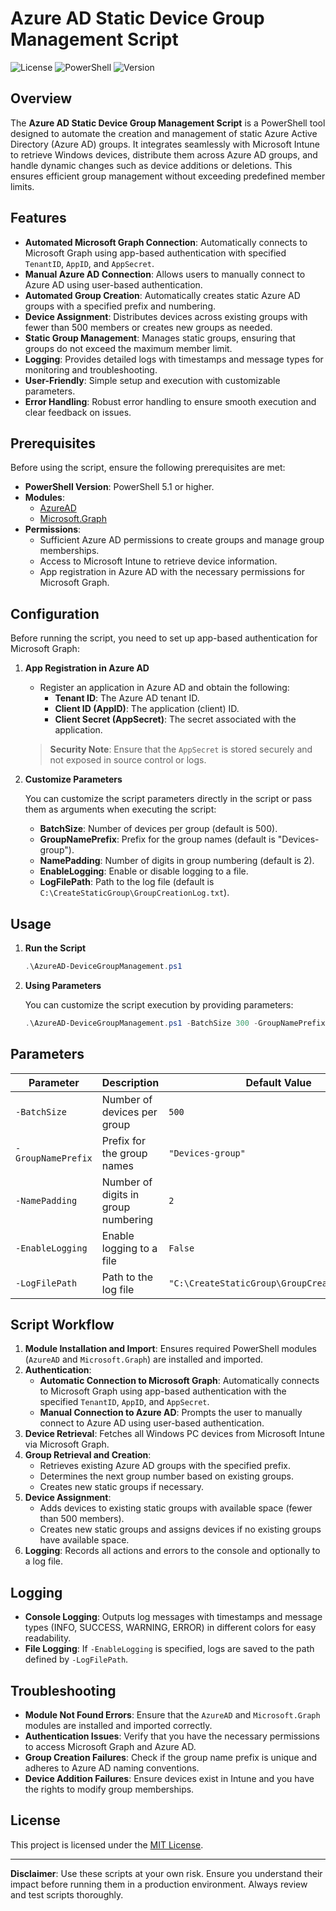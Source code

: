
# Azure AD Static Device Group Management Script
![License](https://img.shields.io/badge/license-MIT-blue.svg)
![PowerShell](https://img.shields.io/badge/powershell-5.1%2B-blue.svg)
![Version](https://img.shields.io/badge/version-1.0.0-green.svg)

## Overview

The **Azure AD Static Device Group Management Script** is a PowerShell tool designed to automate the creation and management of static Azure Active Directory (Azure AD) groups. It integrates seamlessly with Microsoft Intune to retrieve Windows devices, distribute them across Azure AD groups, and handle dynamic changes such as device additions or deletions. This ensures efficient group management without exceeding predefined member limits.

## Features

- **Automated Microsoft Graph Connection**: Automatically connects to Microsoft Graph using app-based authentication with specified `TenantID`, `AppID`, and `AppSecret`.
- **Manual Azure AD Connection**: Allows users to manually connect to Azure AD using user-based authentication.
- **Automated Group Creation**: Automatically creates static Azure AD groups with a specified prefix and numbering.
- **Device Assignment**: Distributes devices across existing groups with fewer than 500 members or creates new groups as needed.
- **Static Group Management**: Manages static groups, ensuring that groups do not exceed the maximum member limit.
- **Logging**: Provides detailed logs with timestamps and message types for monitoring and troubleshooting.
- **User-Friendly**: Simple setup and execution with customizable parameters.
- **Error Handling**: Robust error handling to ensure smooth execution and clear feedback on issues.

## Prerequisites

Before using the script, ensure the following prerequisites are met:

- **PowerShell Version**: PowerShell 5.1 or higher.
- **Modules**:
  - [AzureAD](https://www.powershellgallery.com/packages/AzureAD)
  - [Microsoft.Graph](https://www.powershellgallery.com/packages/Microsoft.Graph)
- **Permissions**:
  - Sufficient Azure AD permissions to create groups and manage group memberships.
  - Access to Microsoft Intune to retrieve device information.
  - App registration in Azure AD with the necessary permissions for Microsoft Graph.

## Configuration

Before running the script, you need to set up app-based authentication for Microsoft Graph:

1. **App Registration in Azure AD**

   - Register an application in Azure AD and obtain the following:
     - **Tenant ID**: The Azure AD tenant ID.
     - **Client ID (AppID)**: The application (client) ID.
     - **Client Secret (AppSecret)**: The secret associated with the application.

   > **Security Note**: Ensure that the `AppSecret` is stored securely and not exposed in source control or logs.

2. **Customize Parameters**

   You can customize the script parameters directly in the script or pass them as arguments when executing the script:

   - **BatchSize**: Number of devices per group (default is 500).
   - **GroupNamePrefix**: Prefix for the group names (default is "Devices-group").
   - **NamePadding**: Number of digits in group numbering (default is 2).
   - **EnableLogging**: Enable or disable logging to a file.
   - **LogFilePath**: Path to the log file (default is `C:\CreateStaticGroup\GroupCreationLog.txt`).

## Usage

1. **Run the Script**

   ```powershell
   .\AzureAD-DeviceGroupManagement.ps1
   ```

2. **Using Parameters**

   You can customize the script execution by providing parameters:

   ```powershell
   .\AzureAD-DeviceGroupManagement.ps1 -BatchSize 300 -GroupNamePrefix "IntuneGroup" -NamePadding 3 -EnableLogging -LogFilePath "C:\Logs\GroupCreationLog.txt"
   ```

## Parameters

| Parameter          | Description                                              | Default Value                                   |
|--------------------|----------------------------------------------------------|-------------------------------------------------|
| `-BatchSize`       | Number of devices per group                              | `500`                                           |
| `-GroupNamePrefix` | Prefix for the group names                               | `"Devices-group"`                               |
| `-NamePadding`     | Number of digits in group numbering                      | `2`                                             |
| `-EnableLogging`   | Enable logging to a file                                 | `False`                                         |
| `-LogFilePath`     | Path to the log file                                     | `"C:\CreateStaticGroup\GroupCreationLog.txt"`   |

## Script Workflow

1. **Module Installation and Import**: Ensures required PowerShell modules (`AzureAD` and `Microsoft.Graph`) are installed and imported.
2. **Authentication**:
   - **Automatic Connection to Microsoft Graph**: Automatically connects to Microsoft Graph using app-based authentication with the specified `TenantID`, `AppID`, and `AppSecret`.
   - **Manual Connection to Azure AD**: Prompts the user to manually connect to Azure AD using user-based authentication.
3. **Device Retrieval**: Fetches all Windows PC devices from Microsoft Intune via Microsoft Graph.
4. **Group Retrieval and Creation**:
   - Retrieves existing Azure AD groups with the specified prefix.
   - Determines the next group number based on existing groups.
   - Creates new static groups if necessary.
5. **Device Assignment**:
   - Adds devices to existing static groups with available space (fewer than 500 members).
   - Creates new static groups and assigns devices if no existing groups have available space.
6. **Logging**: Records all actions and errors to the console and optionally to a log file.

## Logging

- **Console Logging**: Outputs log messages with timestamps and message types (INFO, SUCCESS, WARNING, ERROR) in different colors for easy readability.
- **File Logging**: If `-EnableLogging` is specified, logs are saved to the path defined by `-LogFilePath`.

## Troubleshooting

- **Module Not Found Errors**: Ensure that the `AzureAD` and `Microsoft.Graph` modules are installed and imported correctly.
- **Authentication Issues**: Verify that you have the necessary permissions to access Microsoft Graph and Azure AD.
- **Group Creation Failures**: Check if the group name prefix is unique and adheres to Azure AD naming conventions.
- **Device Addition Failures**: Ensure devices exist in Intune and you have the rights to modify group memberships.

## License

This project is licensed under the [MIT License](LICENSE).


---

**Disclaimer**: Use these scripts at your own risk. Ensure you understand their impact before running them in a production environment. Always review and test scripts thoroughly.
